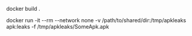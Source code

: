 docker build .

docker run -it --rm --network none -v /path/to/shared/dir:/tmp/apkleaks  apk:leaks   -f /tmp/apkleaks/SomeApk.apk

